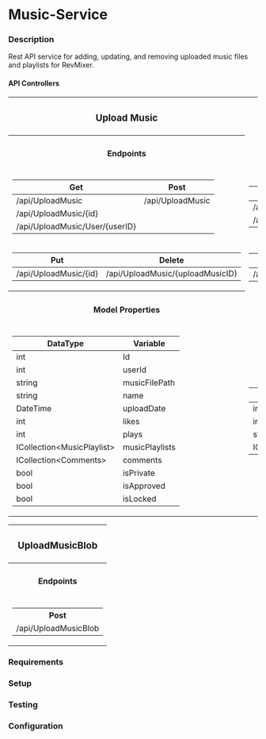 # Music-Service

### Description
Rest API service for adding, updating, and removing uploaded music files and playlists for RevMixer.  

#### API Controllers
<table>
<tr><th><h3>Upload Music</h3></th><th><h3>PlayList</h3></th><th><h3>MusicPlaylist</h3></th><th><h3>Comments</h3></th></tr>
<tr>
<th><h4>Endpoints</h4></th>
</tr>
<tr>
<td>

Get | Post 
----|----
/api/UploadMusic | /api/UploadMusic 
/api/UploadMusic/{id} | 
/api/UploadMusic/User/{userID} |

</td><td>

Get | Post 
----|----
/api/Playlist | /api/Playlist
/api/Playlist/{id} | 

</td>
<td>

Get | Post 
----|----
/api/MusicPlaylist | /api/MusicPlaylist
/api/MusicPlaylist/{id} | 

</td><td>

Get | Post 
----|----
/api/Comments | /api/Comments
/api/Comments/{id} | 

</td>
</tr> 
<tr>
<td>

Put | Delete
----|----
/api/UploadMusic/{id} | /api/UploadMusic/{uploadMusicID}

</td><td>

Put | Delete
----|----
/api/Playlist/{id} | /api/Playlist/{id}

</td>
<td>

Put | Delete
----|----
/api/MusicPlaylist/{id} | /api/MusicPlaylist/{id}

</td><td>

Put | Delete
----|----
/api/Comments/{id} | /api/Comments/{id}

</td>
</tr> 

<tr>
<th><h4>Model Properties</h4></th>
</tr>

<td>

DataType | Variable
----|----
int|Id
int|userId
string|musicFilePath
string|name
DateTime|uploadDate
int|likes
int|plays
ICollection\<MusicPlaylist>|musicPlaylists
ICollection\<Comments>|comments
bool|isPrivate
bool|isApproved
bool|isLocked

</td>
<td>

DataType | Variable
----|----
int|Id
int|userId
string|name
ICollection\<MusicPlaylist>|musicPlaylist

</td>
<td>

DataType | Variable
----|----
int|Id
int|playListId
PlayList|playList
UploadMusic|uploadMusic
int|musicId

</td>
<td>

DataType | Variable
----|----
int|Id
string|comment
DateTime|commentDate
int|userId
int|uploadMusicId
UploadMusic|uploadMusic

</td>
</tr>
</table>
<table>
<tr><th><h3>UploadMusicBlob</h3></th></tr>
<tr>
<th><h4>Endpoints</h4></th>
</tr>
<tr>
<td>
<table>
<th>Post</th>
<tr><td>/api/UploadMusicBlob</td></tr>
</table>
</td></tr> 
</tr> 
</table>

### Requirements

### Setup

### Testing

### Configuration





